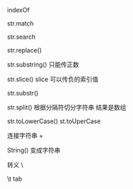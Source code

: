 indexOf
 
str.match
 
str.search
 
str.replace()
 
str.substring() 只能传正数
 
str.slice() slice 可以传负的索引值
 
str.substr() 
 
str.split() 根据分隔符切分字符串 结果是数组
 
str.toLowerCase() st.toUperCase
 
连接字符串 +
 
String() 变成字符串
 
转义 \
 
\t tab